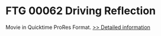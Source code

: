 # FTG 00062 Driving Reflection
Movie in Quicktime ProRes Format.
[>> Detailed information](https://secure.shareit.com/shareit/product.html?productid=300618444&affiliateid=200057808)